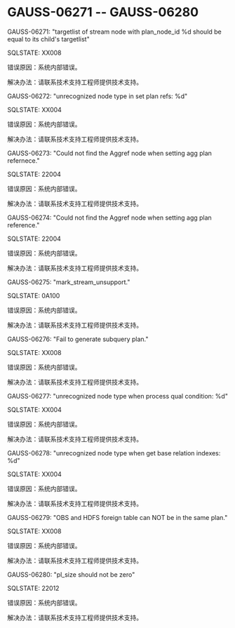 # GAUSS-06271 -- GAUSS-06280<a name="ZH-CN_TOPIC_0302073532"></a>

GAUSS-06271: "targetlist of stream node with plan\_node\_id %d should be equal to its child's targetlist"

SQLSTATE: XX008

错误原因：系统内部错误。

解决办法：请联系技术支持工程师提供技术支持。

GAUSS-06272: "unrecognized node type in set plan refs: %d"

SQLSTATE: XX004

错误原因：系统内部错误。

解决办法：请联系技术支持工程师提供技术支持。

GAUSS-06273: "Could not find the Aggref node when setting agg plan refernece."

SQLSTATE: 22004

错误原因：系统内部错误。

解决办法：请联系技术支持工程师提供技术支持。

GAUSS-06274: "Could not find the Aggref node when setting agg plan reference."

SQLSTATE: 22004

错误原因：系统内部错误。

解决办法：请联系技术支持工程师提供技术支持。

GAUSS-06275: "mark\_stream\_unsupport."

SQLSTATE: 0A100

错误原因：系统内部错误。

解决办法：请联系技术支持工程师提供技术支持。

GAUSS-06276: "Fail to generate subquery plan."

SQLSTATE: XX008

错误原因：系统内部错误。

解决办法：请联系技术支持工程师提供技术支持。

GAUSS-06277: "unrecognized node type when process qual condition: %d"

SQLSTATE: XX004

错误原因：系统内部错误。

解决办法：请联系技术支持工程师提供技术支持。

GAUSS-06278: "unrecognized node type when get base relation indexes: %d"

SQLSTATE: XX004

错误原因：系统内部错误。

解决办法：请联系技术支持工程师提供技术支持。

GAUSS-06279: "OBS and HDFS foreign table can NOT be in the same plan."

SQLSTATE: XX008

错误原因：系统内部错误。

解决办法：请联系技术支持工程师提供技术支持。

GAUSS-06280: "pl\_size should not be zero"

SQLSTATE: 22012

错误原因：系统内部错误。

解决办法：请联系技术支持工程师提供技术支持。
